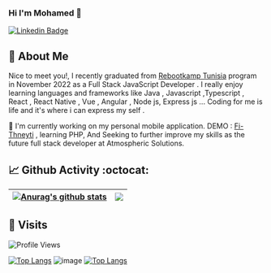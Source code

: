 ### Hi I'm Mohamed 👋

 [![Linkedin Badge](https://img.shields.io/badge/-MohamedZhioua-blue?style=flat-square&logo=Linkedin&logoColor=white&link=https://www.linkedin.com/in/mohamed-zhioua-18873b196/)](https://www.linkedin.com/in/mohamed-zhioua-18873b196/)

## 🚀 About Me 

Nice to meet you!, I recently graduated from [Rebootkamp Tunisia](https://github.com/RBK-TN)  program in November 2022  as a Full Stack JavaScript Developer .
I really enjoy learning languages and frameworks like Java , Javascript ,Typescript , React , React Native , Vue , Angular , Node js, Express js ... 
Coding for me is life and it's where i can express my self .

🔭 I'm currently working on my personal mobile application. DEMO : [Fi-Thneyti](https://www.youtube.com/watch?v=BdMUXa9pMNA) , learning  PHP, And Seeking to further improve my skills as the future full stack developer at Atmospheric Solutions.

## 📈 Github Activity :octocat:
| <a href="https://github.com/anuraghazra/github-readme-stats"><img align="center" src="https://github-readme-stats.vercel.app/api?username=mohamedzhioua&show_icons=true&count_private=true&hide_border=true" alt="Anurag's github stats" /></a> | <a href="https://github.com/anuraghazra/github-readme-stats"><img align="center" src="https://github-readme-stats.vercel.app/api/top-langs/?username=mohamedzhioua&layout=compact&hide_border=true" /></a> |
| ------------- | ------------- |

   
## 👀 Visits
![Profile Views](https://komarev.com/ghpvc/?username=mohamedzhioua&color=blue)

[![Top Langs](https://<YOUR_CUSTOM_URL>/api/top-langs/?username=mohamedzhioua)](https://github.com/anuraghazra/github-readme-stats)
![image](https://github-readme-stats.vercel.app/api/top-langs/?username=mohamedzhioua&layout=compact&langs_count=8&hide_border=true&title_color=000000&icon_color=000000&text_color=000000&bg_color=ffffff)
[![Top Langs](https://github-readme-stats.vercel.app/api/top-langs/?username=mohamedzhioua)](https://github.com/anuraghazra/github-readme-stats)
